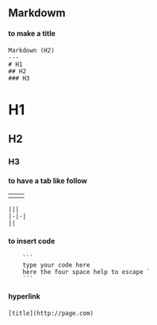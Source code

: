 
Markdowm
---

#### to make a title
```
Markdown (H2)
---
# H1
## H2
### H3
```
# H1
## H2
### H3

#### to have a tab like follow
|||
|-|-|
||
```
|||
|-|-|
||
```
#### to insert code
```
    ``` 
    type your code here
    here the four space help to escape `
    ```
```

#### hyperlink
```
[title](http://page.com)
```
